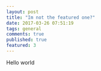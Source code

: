 ```yaml
---
layout: post
title: "Im not the featured one?"
date: 2017-03-26 07:51:19
tags: general
comments: true
published: true
featured: 3
---
```


Hello world